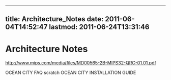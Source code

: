
---
title: Architecture_Notes
date: 2011-06-04T14:52:47
lastmod: 2011-06-24T13:31:46
---
Architecture Notes
==================

http://www.mips.com/media/files/MD00565-2B-MIPS32-QRC-01.01.pdf

<link>OCEAN CITY FAQ</link>

<link>scratch</link>

<link>OCEAN CITY INSTALLATION GUIDE</link>
